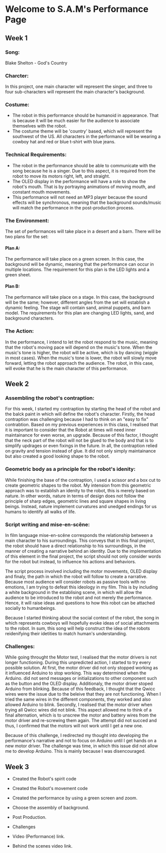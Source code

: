 # Welcome to S.A.M's Performance Page

## Week 1

### Song:

Blake Shelton - God's Country

### Charcter:

In this project, one main character will represent the singer, and three to four sub-characters will represent the main character's background. 

### Costume: 

- The robot in this performance should be humanoid in appearance. That is because it will be much easier for the audience to associate themselves with the robot.
- The costume theme will be 'country' based, which will represent the southwest of the US. All characters in the performance will be wearing a cowboy hat and red or blue t-shirt with blue jeans.

### Technical Requirements:

- The robot in the performance should be able to communicate with the song because he is a singer. Due to this aspect, it is required from the robot to move its motors right, left, and straight. 
- The OLED display in the performance will have a role to show the robot's mouth. That is by portraying animations of moving mouth, and constant mouth movements.
- This performance will not need an MP3 player because the sound effects will be synchronous, meaning that the background sounds/music will match the performance in the post-production process.

### The Environment:

The set of performances will take place in a desert and a barn.
There will be two plans for the set:

#### Plan A:

The performance will take place on a green screen. In this case, the background will be dynamic, meaning that the performance can occur in multiple locations. 
The requirement for this plan is the LED lights and a green sheet.

#### Plan B:

The performance will take place on a stage. In this case, the background will be the same; however, different angles from the set will establish a dynamic feeling. The stage will contain sand, animal puppets, and barn model.
The requirements for this plan are changing LED lights, sand, and background characters.

### The Action:

In the performance, I intend to let the robot respond to the music, meaning that the robot's moving pace will depend on the music's tone.
When the music's tone is higher, the robot will be active, which is by dancing (wiggle in most cases).
When the music's tone is lower, the robot will slowly move forward, letting the robot approach the audience. The robot, in this case, will evoke that he is the main character of this performance.

## Week 2


### Assembling the robot's contraption:

For this week, I started my contraption by starting the head of the robot and the balck paint in which will define the robot's character. Firstly, the head contraption was challenging because I had to think on an "easy to fix" contrabtion. Based on my previous experiences in this class, I realised that it is important to consider that the Robot at times will need inner maintainance for even worse, an upgrade. Because of this factor, I thought that the neck part of the robot will not be glued to the body and that is to simplify updrages or even fixings in the future. In all, the contraption relied on gravity and tension instead of glue. It did not only simply maintainance but also created a good looking shape to the robot.

### Geometric body as a principle for the robot's idenity:

While finishing the base of the contraption, I used a scissor and a box cut to create geometric shapes to the robot. My intension from this geometric approach was to establish an idenity to the robot, this is merely based on nature. In other words, nature in terms of design does not follow the principle of sharp edges, geometric lines and square shapes in living beings. Instead, nature implement curvatures and unedged endings for us humans to identify all walks of life.

### Script writing and mise-en-scêne:

In film language mise-en-scêne corresponds the relationship between a main character to his surroundings. This conveys that in this final project, the robot should have a direct relationship to his surroundings, in the manner of creating a narrative behind an identity. Due to the implementation of this element in the final project, the script should not only consider words for the robot but instead, to influence his actions and behaviors.

The script process involved including the motor movements, OLED display and finaly, the path in which the robot will follow to create a narrative. Because most audience will consider robots as passive tools with no emotions, I am trying to defeat this ideology in my film. This is by including a white background in the establising scene, in which will allow the audience to be introduced to the robot and not merely the performance. Hence, it will raise ideas and questions to how this robot can be attached socially to humanbeings.

Because I started thinking about the social context of the robot, the song in which represents cowboys will hopefully evoke ideas of social attachments to the robot. In sum, this song will help construct the idea of the robots reidenifying their idetities to match human's understanding.

### Challenges:

While going throught the Motor test, I realised that the motor drivers is not longer functioning. During this unpredicted action, I started to try every possible solution. At first, the motor driver did not only stopped working as it influenced Arduino to stop working. This way determined when the Arduino. did not send messages or initializations to other component such as the button and the OLED display. Additionaly, the motor driver stoped Arduino from blinking. Because of this feedback, I thought that the Qwicc wires were the issue due to the beleive that they are not functioning. When I tried the same wires in the different components, they worked and also allowed Arduino to blink. Secondly, I realised that the motor driver when trying all Qwicc wires did not blink. This aspect allowed me to think of a final alternation, which is to unscrew the motor and battery wires from the motor driver and re-screwing them again. The attempt did not succed and thus, I confirmed that the motors will not work until I get a new one.

Because of this challenge, I redirected my thought into developing the performance's narrative and not to focus on Arduino until I get hands on a new motor driver. The challenge was time, in which this issue did not allow me to develop Arduino. This is mainly because I was disencouraged.

## Week 3


- Created the Robot's spirit code
- Created the Robot's movement code
- Created the performance by using a green screen and zoom.
- Choose the assembly of background.
- Post Production.

- Challenges

- Video (Performance) link.
- Behind the scenes video link.

